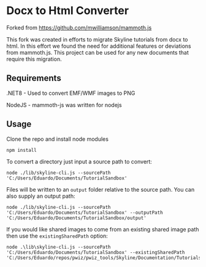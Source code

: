 # Docx to Html Converter

Forked from https://github.com/mwilliamson/mammoth.js

This fork was created in efforts to migrate Skyline tutorials from docx to html.
In this effort we found the need for additional features or deviations from mammoth.js.
This project can be used for any new documents that require this migration.

## Requirements

.NET8 - Used to convert EMF/WMF images to PNG

NodeJS - mammoth-js was written for nodejs

## Usage

Clone the repo and install node modules

    npm install

To convert a directory just input a source path to convert:

    node ./lib/skyline-cli.js --sourcePath 'C:/Users/Eduardo/Documents/TutorialSandbox'

Files will be written to an `output` folder relative to the source path. You can also supply an output path:
    
    node ./lib/skyline-cli.js --sourcePath 'C:/Users/Eduardo/Documents/TutorialSandbox' --outputPath 'C:/Users/Eduardo/Documents/TutorialSandbox/output'

If you would like shared images to come from an existing shared image path then use the `existingSharedPath` option:

    node .\lib\skyline-cli.js --sourcePath 'C:/Users/Eduardo/Documents/TutorialSandbox' --existingSharedPath 'C:/Users/Eduardo/repos/pwiz/pwiz_tools/Skyline/Documentation/Tutorials/shared'